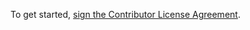 To get started, <a href="https://www.clahub.com/agreements/KnowageLabs/Knowage-Tutorials">sign the Contributor License Agreement</a>.